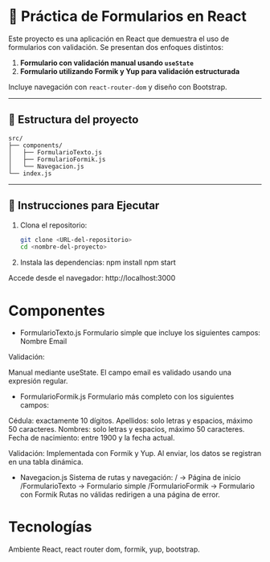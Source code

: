 # 📝 Práctica de Formularios en React

Este proyecto es una aplicación en React que demuestra el uso de formularios con validación. Se presentan dos enfoques distintos:

1. **Formulario con validación manual usando `useState`**
2. **Formulario utilizando Formik y Yup para validación estructurada**

Incluye navegación con `react-router-dom` y diseño con Bootstrap.

---

## 📂 Estructura del proyecto

```plaintext
src/
├── components/
│   ├── FormularioTexto.js
│   ├── FormularioFormik.js
│   └── Navegacion.js
└── index.js
```
---

## 🚀 Instrucciones para Ejecutar

1. Clona el repositorio:
   ```bash
   git clone <URL-del-repositorio>
   cd <nombre-del-proyecto>

2. Instala las dependencias:
npm install
npm start

Accede desde el navegador: http://localhost:3000

# Componentes
* FormularioTexto.js
Formulario simple que incluye los siguientes campos:
Nombre
Email

Validación:

Manual mediante useState.
El campo email es validado usando una expresión regular.

* FormularioFormik.js
Formulario más completo con los siguientes campos:

Cédula: exactamente 10 dígitos.
Apellidos: solo letras y espacios, máximo 50 caracteres.
Nombres: solo letras y espacios, máximo 50 caracteres.
Fecha de nacimiento: entre 1900 y la fecha actual.

Validación:
Implementada con Formik y Yup.
Al enviar, los datos se registran en una tabla dinámica.

* Navegacion.js
Sistema de rutas y navegación:
/ → Página de inicio
/FormularioTexto → Formulario simple
/FormularioFormik → Formulario con Formik
Rutas no válidas redirigen a una página de error.

# Tecnologías
Ambiente React, react router dom, formik, yup, bootstrap.